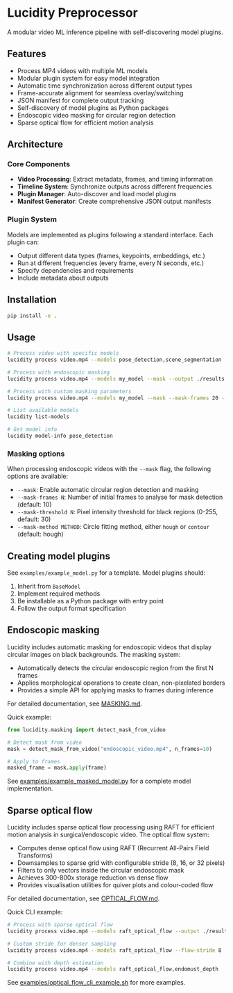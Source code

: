 # Lucidity Preprocessor

A modular video ML inference pipeline with self-discovering model plugins.

## Features

- Process MP4 videos with multiple ML models
- Modular plugin system for easy model integration
- Automatic time synchronization across different output types
- Frame-accurate alignment for seamless overlay/switching
- JSON manifest for complete output tracking
- Self-discovery of model plugins as Python packages
- Endoscopic video masking for circular region detection
- Sparse optical flow for efficient motion analysis

## Architecture

### Core Components

- **Video Processing**: Extract metadata, frames, and timing information
- **Timeline System**: Synchronize outputs across different frequencies
- **Plugin Manager**: Auto-discover and load model plugins
- **Manifest Generator**: Create comprehensive JSON output manifests

### Plugin System

Models are implemented as plugins following a standard interface. Each plugin can:
- Output different data types (frames, keypoints, embeddings, etc.)
- Run at different frequencies (every frame, every N seconds, etc.)
- Specify dependencies and requirements
- Include metadata about outputs

## Installation

```bash
pip install -e .
```

## Usage

```bash
# Process video with specific models
lucidity process video.mp4 --models pose_detection,scene_segmentation --output ./results

# Process with endoscopic masking
lucidity process video.mp4 --models my_model --mask --output ./results

# Process with custom masking parameters
lucidity process video.mp4 --models my_model --mask --mask-frames 20 --mask-threshold 40

# List available models
lucidity list-models

# Get model info
lucidity model-info pose_detection
```

### Masking options

When processing endoscopic videos with the `--mask` flag, the following options are available:

- `--mask`: Enable automatic circular region detection and masking
- `--mask-frames N`: Number of initial frames to analyse for mask detection (default: 10)
- `--mask-threshold N`: Pixel intensity threshold for black regions (0-255, default: 30)
- `--mask-method METHOD`: Circle fitting method, either `hough` or `contour` (default: hough)

## Creating model plugins

See `examples/example_model.py` for a template. Model plugins should:
1. Inherit from `BaseModel`
2. Implement required methods
3. Be installable as a Python package with entry point
4. Follow the output format specification

## Endoscopic masking

Lucidity includes automatic masking for endoscopic videos that display circular images on black backgrounds. The masking system:

- Automatically detects the circular endoscopic region from the first N frames
- Applies morphological operations to create clean, non-pixelated borders
- Provides a simple API for applying masks to frames during inference

For detailed documentation, see [MASKING.md](MASKING.md).

Quick example:

```python
from lucidity.masking import detect_mask_from_video

# Detect mask from video
mask = detect_mask_from_video("endoscopic_video.mp4", n_frames=10)

# Apply to frames
masked_frame = mask.apply(frame)
```

See [examples/example_masked_model.py](examples/example_masked_model.py) for a complete model implementation.

## Sparse optical flow

Lucidity includes sparse optical flow processing using RAFT for efficient motion analysis in surgical/endoscopic video. The optical flow system:

- Computes dense optical flow using RAFT (Recurrent All-Pairs Field Transforms)
- Downsamples to sparse grid with configurable stride (8, 16, or 32 pixels)
- Filters to only vectors inside the circular endoscopic mask
- Achieves 300-800x storage reduction vs dense flow
- Provides visualisation utilities for quiver plots and colour-coded flow

For detailed documentation, see [OPTICAL_FLOW.md](OPTICAL_FLOW.md).

Quick CLI example:

```bash
# Process with sparse optical flow
lucidity process video.mp4 --models raft_optical_flow --output ./results

# Custom stride for denser sampling
lucidity process video.mp4 --models raft_optical_flow --flow-stride 8

# Combine with depth estimation
lucidity process video.mp4 --models raft_optical_flow,endomust_depth
```

See [examples/optical_flow_cli_example.sh](examples/optical_flow_cli_example.sh) for more examples.
